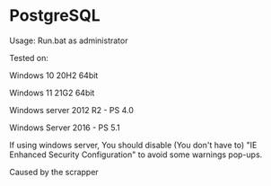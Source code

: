 # PostgreSQL
Usage: Run.bat as administrator

Tested on:

Windows 10 20H2 64bit

Windows 11 21G2 64bit

Windows server 2012 R2 - PS 4.0

Windows Server 2016 - PS 5.1


If using windows server, 
You should disable (You don't have to) "IE Enhanced Security Configuration" to avoid some warnings pop-ups.

Caused by the scrapper
